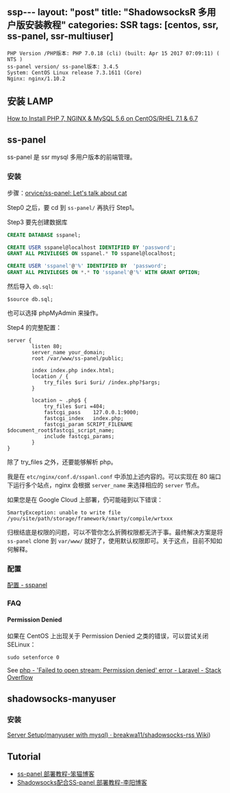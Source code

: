 ssp---
layout: "post"
title: "ShadowsocksR 多用户版安装教程"
categories: SSR
tags: [centos, ssr, ss-panel, ssr-multiuser]
---

```
PHP Version /PHP版本: PHP 7.0.18 (cli) (built: Apr 15 2017 07:09:11) ( NTS )
ss-panel version/ ss-panel版本: 3.4.5
System: CentOS Linux release 7.3.1611 (Core)
Nginx: nginx/1.10.2
```

## 安装 LAMP

[How to Install PHP 7, NGINX & MySQL 5.6 on CentOS/RHEL 7.1 & 6.7](http://blog.inching.org/PHP/2017-05-01-centos7-nginx-lamp.html)

## ss-panel

ss-panel 是 ssr mysql 多用户版本的前端管理。

### 安装

步骤：[orvice/ss-panel: Let's talk about cat](https://github.com/orvice/ss-panel)

Step0 之后，要 cd 到 `ss-panel/` 再执行 Step1。 

Step3 要先创建数据库

```sql
CREATE DATABASE sspanel;

CREATE USER sspanel@localhost IDENTIFIED BY 'password';
GRANT ALL PRIVILEGES ON sspanel.* TO sspanel@localhost;

CREATE USER 'sspanel'@'%' IDENTIFIED BY  'password';
GRANT ALL PRIVILEGES ON *.* TO 'sspanel'@'%' WITH GRANT OPTION;
```

然后导入 `db.sql`:

```
$source db.sql;
```

也可以选择 phpMyAdmin 来操作。

Step4 的完整配置：

```
server {
        listen 80;
        server_name your_domain;
        root /var/www/ss-panel/public;

        index index.php index.html;
        location / {
            try_files $uri $uri/ /index.php?$args;
        }

        location ~ .php$ {
            try_files $uri =404;
            fastcgi_pass    127.0.0.1:9000;
            fastcgi_index   index.php;
            fastcgi_param SCRIPT_FILENAME $document_root$fastcgi_script_name;
            include fastcgi_params;
        }
}
```

除了 try_files 之外，还要能够解析 php。

我是在 `etc/nginx/conf.d/sspanl.conf` 中添加上述内容的。可以实现在 80 端口下运行多个站点，nginx 会根据 `server_name` 来选择相应的 `server` 节点。

如果您是在 Google Cloud 上部署，仍可能碰到以下错误：

```
SmartyException: unable to write file /you/site/path/storage/framework/smarty/compile/wrtxxx
```

归根结底是权限的问题，可以不管你怎么折腾权限都无济于事。最终解决方案是将 `ss-panel` clone 到 `var/www/` 就好了，使用默认权限即可。关于这点，目前不知如何解释。

### 配置

[配置 - sspanel](https://sspanel.xyz/docs/intro/config) 

### FAQ

#### Permission Denied

如果在 CentOS 上出现关于 Permission Denied 之类的错误，可以尝试关闭 SELinux：

```
sudo setenforce 0
```

See [php - 'Failed to open stream: Permission denied' error - Laravel - Stack Overflow](http://stackoverflow.com/questions/23540083/failed-to-open-stream-permission-denied-error-laravel)

## shadowsocks-manyuser

### 安装

[Server Setup(manyuser with mysql) · breakwa11/shadowsocks-rss Wiki](https://github.com/breakwa11/shadowsocks-rss/wiki/Server-Setup\manyuser-with-mysql))

## Tutorial

- [ss-panel 部署教程-笨猫博客](https://www.nbmao.com/archives/2571)
- [Shadowsocks配合SS-panel 部署教程-李阳博客](https://blog.liyang.io/441.html)